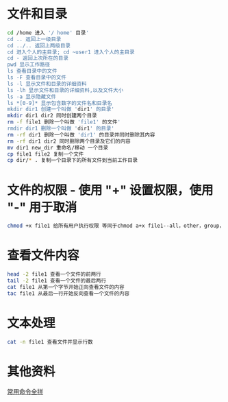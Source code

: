 # 文件和目录

```bash
cd /home 进入 '/ home' 目录'
cd .. 返回上一级目录
cd ../.. 返回上两级目录
cd 进入个人的主目录; cd ~user1 进入个人的主目录
cd - 返回上次所在的目录
pwd 显示工作路径
ls 查看目录中的文件
ls -F 查看目录中的文件
ls -l 显示文件和目录的详细资料
ls -lh 显示文件和目录的详细资料,以及文件大小
ls -a 显示隐藏文件
ls *[0-9]* 显示包含数字的文件名和目录名
mkdir dir1 创建一个叫做 'dir1' 的目录'
mkdir dir1 dir2 同时创建两个目录
rm -f file1 删除一个叫做 'file1' 的文件'
rmdir dir1 删除一个叫做 'dir1' 的目录'
rm -rf dir1 删除一个叫做 'dir1' 的目录并同时删除其内容
rm -rf dir1 dir2 同时删除两个目录及它们的内容
mv dir1 new_dir 重命名/移动 一个目录
cp file1 file2 复制一个文件
cp dir/* . 复制一个目录下的所有文件到当前工作目录
```

# 文件的权限 - 使用 "+" 设置权限，使用 "-" 用于取消

```bash
chmod +x file1 给所有用户执行权限 等同于chmod a+x file1--all，other，group，user
```

# 查看文件内容

```bash
head -2 file1 查看一个文件的前两行
tail -2 file1 查看一个文件的最后两行
cat file1 从第一个字节开始正向查看文件的内容
tac file1 从最后一行开始反向查看一个文件的内容
```

# 文本处理

```bash
cat -n file1 查看文件并显示行数
```

# 其他资料

[常用命令全拼](https://www.runoob.com/w3cnote/linux-command-full-fight.html)